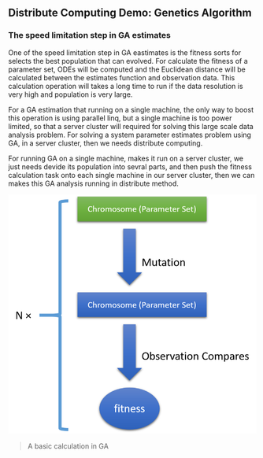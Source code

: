 ## Distribute Computing Demo: Genetics Algorithm

### The speed limitation step in GA estimates

One of the speed limitation step in GA eastimates is the fitness sorts for selects the best population that can evolved. For calculate the fitness of a parameter set, ODEs will be computed and the Euclidean distance will be calculated between the estimates function and observation data. This calculation operation will takes a long time to run if the data resolution is very high and population is very large.

For a GA estimation that running on a single machine, the only way to boost this operation is using parallel linq, but a single machine is too power limited, so that a server cluster will required for solving this large scale data analysis problem. For solving a system parameter estimates problem using GA, in a server cluster, then we needs distribute computing. 

For running GA on a single machine, makes it run on a server cluster, we just needs devide its population into sevral parts, and then push the fitness calculation task onto each single machine in our server cluster, then we can makes this GA analysis running in distribute method.

![](./Mutation-and-fitness.png)
> A basic calculation in GA
